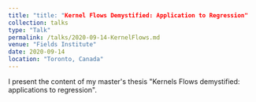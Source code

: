 ```yaml
---
title: "title: "Kernel Flows Demystified: Application to Regression"
collection: talks
type: "Talk"
permalink: /talks/2020-09-14-KernelFlows.md
venue: "Fields Institute"
date: 2020-09-14
location: "Toronto, Canada"
---
```


I present the content of my master's thesis "Kernels Flows demystified: applications to regression".
